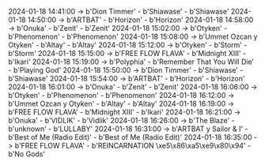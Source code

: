 2024-01-18 14:41:00 -> b'Dion Timmer' - b'Shiawase' - b'Shiawase'
2024-01-18 14:50:00 -> b'ARTBAT' - b'Horizon' - b'Horizon'
2024-01-18 14:58:00 -> b'Onuka' - b'Zenit' - b'Zenit'
2024-01-18 15:02:00 -> b'Otyken' - b'Phenomenon' - b'Phenomenon'
2024-01-18 15:08:00 -> b'Ummet Ozcan y Otyken' - b'Altay' - b'Altay'
2024-01-18 15:12:00 -> b'Otyken' - b'Storm' - b'Storm'
2024-01-18 15:15:00 -> b'FREE FLOW FLAVA' - b'Midnight XIII' - b'Ikari'
2024-01-18 15:19:00 -> b'Polyphia' - b'Remember That You Will Die' - b'Playing God'
2024-01-18 15:50:00 -> b'Dion Timmer' - b'Shiawase' - b'Shiawase'
2024-01-18 15:54:00 -> b'ARTBAT' - b'Horizon' - b'Horizon'
2024-01-18 16:01:00 -> b'Onuka' - b'Zenit' - b'Zenit'
2024-01-18 16:06:00 -> b'Otyken' - b'Phenomenon' - b'Phenomenon'
2024-01-18 16:12:00 -> b'Ummet Ozcan y Otyken' - b'Altay' - b'Altay'
2024-01-18 16:19:00 -> b'FREE FLOW FLAVA' - b'Midnight XIII' - b'Ikari'
2024-01-18 16:21:00 -> b'Onuka' - b'VIDLIK' - b'Vidlik'
2024-01-18 16:26:00 -> b'The Blaze' - b'unknown' - b'LULLABY'
2024-01-18 16:31:00 -> b'ARTBAT y Sailor & I' - b'Best of Me (Radio Edit)' - b'Best of Me (Radio Edit)'
2024-01-18 16:35:00 -> b'FREE FLOW FLAVA' - b'REINCARNATION \xe5\x86\xa5\xe9\x80\x94' - b'No Gods'

